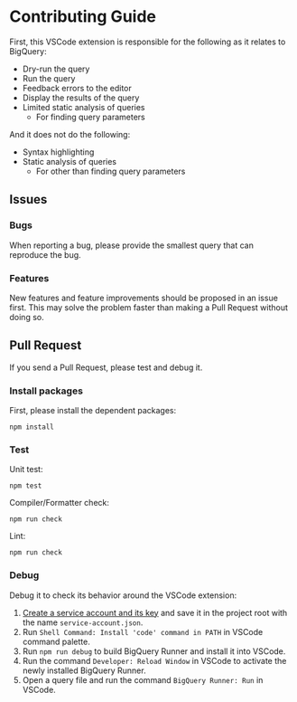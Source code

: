 # Contributing Guide

First, this VSCode extension is responsible for the following as it relates to BigQuery:

- Dry-run the query
- Run the query
- Feedback errors to the editor
- Display the results of the query
- Limited static analysis of queries
  - For finding query parameters

And it does not do the following:

- Syntax highlighting
- Static analysis of queries
  - For other than finding query parameters

## Issues

### Bugs

When reporting a bug, please provide the smallest query that can reproduce the bug.

### Features

New features and feature improvements should be proposed in an issue first. This may solve the problem faster than making a Pull Request without doing so.

## Pull Request

If you send a Pull Request, please test and debug it.

### Install packages

First, please install the dependent packages:

```
npm install
```

### Test

Unit test:

```
npm test
```

Compiler/Formatter check:

```
npm run check
```

Lint:

```
npm run check
```

### Debug

Debug it to check its behavior around the VSCode extension:

1. [Create a service account and its key](https://cloud.google.com/docs/authentication/getting-started) and save it in the project root with the name `service-account.json`.
1. Run `Shell Command: Install 'code' command in PATH` in VSCode command palette.
1. Run `npm run debug` to build BigQuery Runner and install it into VSCode.
1. Run the command `Developer: Reload Window` in VSCode to activate the newly installed BigQuery Runner.
1. Open a query file and run the command `BigQuery Runner: Run` in VSCode.
